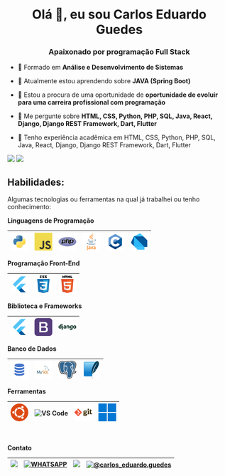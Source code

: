 <h1 align="center">Olá 👋, eu sou Carlos Eduardo Guedes</h1>
<h3 align="center">Apaixonado por programação Full Stack</h3>

- 🔭 Formado em **Análise e Desenvolvimento de Sistemas**

- 🌱 Atualmente estou aprendendo sobre **JAVA (Spring Boot)**

- 🤝 Estou a procura de uma oportunidade de **oportunidade de evoluir para uma carreira profissional com programação**

- 💬 Me pergunte sobre **HTML, CSS, Python, PHP, SQL, Java, React, Django, Django REST Framework, Dart, Flutter**

- 📄 Tenho experiência acadêmica em HTML, CSS, Python, PHP, SQL, Java, React, Django, Django REST Framework, Dart, Flutter

 <div>
    <a href='https://github.com/Carlos-Eduardo-Guedes-01'>
      <img height="180em" src="https://github-readme-stats.vercel.app/api?username=Carlos-Eduardo-Guedes-01&show_icons=true&theme=cobalt" /></a>
   <a href='https://github.com/Carlos-Eduardo-Guedes-01'>
      <img height="180em" src="https://github-readme-stats.vercel.app/api/top-langs/?username=Carlos-Eduardo-Guedes-01&layout=compact&langs_count=20&theme=cobalt" />
  </a>
</div>

  ## Habilidades:

  Algumas tecnologias ou ferramentas na qual já trabalhei ou tenho conhecimento:

  **Linguagens de Programação**

  <img title="Python" alt="Python" width="40px" src="https://raw.githubusercontent.com/github/explore/master/topics/python/python.png" />|<img alt="JS" title="JavaScript" width="40px" src="https://raw.githubusercontent.com/github/explore/master/topics/javascript/javascript.png">|<img alt="PHP" title="PHP" width="40px" src="https://raw.githubusercontent.com/github/explore/main/topics/php/php.png">|<img title="JAVA" alt="Java" width="40px" src="https://raw.githubusercontent.com/github/explore/main/topics/java/java.png">|<img title="C" alt="C" width="40px" src="https://raw.githubusercontent.com/github/explore/master/topics/c/c.png">|<img title="Dart" alt="Dart" width="40px" src="https://raw.githubusercontent.com/github/explore/master/topics/dart/dart.png">
  |--|--|--|--|--|--|

  **Programação Front-End**
  
 <img title="Flutter" alt="Flutter" width="40px" src="https://raw.githubusercontent.com/github/explore/master/topics/flutter/flutter.png">|<a href="https://www.w3schools.com/css/" target="_blank" rel="noreferrer"> <img src="https://raw.githubusercontent.com/devicons/devicon/master/icons/css3/css3-original-wordmark.svg" alt="css3" width="40" height="40"/> </a>|<a href="https://www.w3.org/html/" target="_blank" rel="noreferrer"> <img src="https://raw.githubusercontent.com/devicons/devicon/master/icons/html5/html5-original-wordmark.svg" alt="html5" width="40" height="40"/> </a>
|--|--|--|
    
  **Biblioteca e Frameworks**

  <img title="Flutter" alt="Flutter" width="40px" src="https://raw.githubusercontent.com/github/explore/master/topics/flutter/flutter.png">|<img title="Bootstrap" alt="Bootstrap" width="40px" src="https://raw.githubusercontent.com/github/explore/master/topics/bootstrap/bootstrap.png">|<img title="Django" alt="Django" width="40px" src="https://raw.githubusercontent.com/github/explore/master/topics/django/django.png">
  |--|--|--|


  **Banco de Dados**

  <img title="SQL" alt="SQL" width="40px" src="https://raw.githubusercontent.com/github/explore/master/topics/sql/sql.png">|<img title="MySQL" alt="MySQL" width="40px" src="https://raw.githubusercontent.com/github/explore/master/topics/mysql/mysql.png">|<img title="PostgreSQL" alt="PostgreSQL" width="40px" src="https://raw.githubusercontent.com/github/explore/master/topics/postgresql/postgresql.png">|<img title="SQLite" alt="SQLite" width="40px" src="https://raw.githubusercontent.com/github/explore/master/topics/sqlite/sqlite.png"> <br>
  |--|--|--|--|

  **Ferramentas**

  <img title="Ubuntu" alt="Ubuntu" width="40px" src="https://raw.githubusercontent.com/github/explore/master/topics/ubuntu/ubuntu.png">|<img title="VS Code" alt="VS Code" width="40px" src="https://img.icons8.com/fluent/48/000000/visual-studio-code-2019.png">|<img title="git" alt="git" width="40px" src="https://raw.githubusercontent.com/github/explore/master/topics/git/git.png">|<img title="Windows" alt="Windows" width="40px" src="https://raw.githubusercontent.com/github/explore/master/topics/windows/windows.png">
  |--|--|--|--|
  <br>

  **Contato**

<a href="https://www.linkedin.com/in/carlos-eduardo-guedes-562573187"><img src="https://cdn2.iconfinder.com/data/icons/social-media-2285/512/1_Linkedin_unofficial_colored_svg-128.png" width="40"></a>|[![WHATSAPP](https://img.shields.io/badge/WhatsApp-25D366?style=for-the-badge&logo=whatsapp&logoColor=white)]( https://wa.me/89999244419)|<a href="mailto:carloseduardoguedes89981456761@gmail.com"><img src="https://img.shields.io/badge/Gmail-D14836?style=for-the-badge&logo=gmail&logoColor=white" width="100">|<a href="https://instagram.com/carlos_eduardo.guedes" target="blank"><img align="center" src="https://raw.githubusercontent.com/rahuldkjain/github-profile-readme-generator/master/src/images/icons/Social/instagram.svg" alt="@carlos_eduardo.guedes" height="30" width="40" /></a>
|--|--|--|--|
